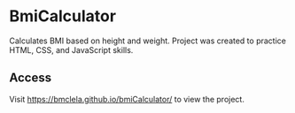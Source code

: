 # BmiCalculator

Calculates BMI based on height and weight. Project was created to practice HTML, CSS, and JavaScript skills.

## Access

Visit https://bmclela.github.io/bmiCalculator/ to view the project.
